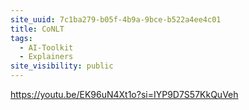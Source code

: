 ```yaml
---
site_uuid: 7c1ba279-b05f-4b9a-9bce-b522a4ee4c01
title: CoNLT
tags:
  - AI-Toolkit
  - Explainers
site_visibility: public
---
```


https://youtu.be/EK96uN4Xt1o?si=IYP9D7S57KkQuVeh